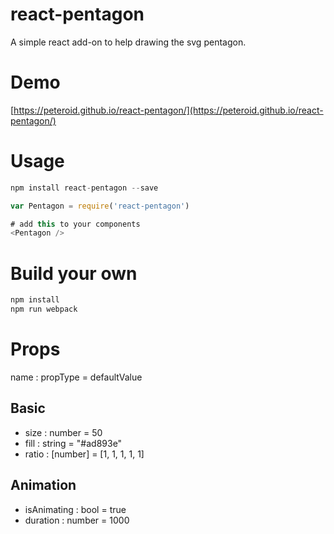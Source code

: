 # react-pentagon
A simple react add-on to help drawing the svg pentagon.

# Demo
[https://peteroid.github.io/react-pentagon/](https://peteroid.github.io/react-pentagon/)

# Usage
```javascript
npm install react-pentagon --save
```

```javascript
var Pentagon = require('react-pentagon')

# add this to your components
<Pentagon />
```


# Build your own
```javascript
npm install
npm run webpack
```

# Props
name : propType = defaultValue

## Basic
- size : number = 50
- fill : string = "#ad893e"
- ratio : [number] = [1, 1, 1, 1, 1]

## Animation
- isAnimating : bool = true
- duration : number = 1000
